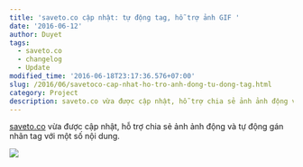```yaml
---
title: 'saveto.co cập nhật: tự động tag, hỗ trợ ảnh GIF '
date: '2016-06-12'
author: Duyet
tags:
  - saveto.co
  - changelog
  - Update
modified_time: '2016-06-18T23:17:36.576+07:00'
slug: /2016/06/savetoco-cap-nhat-ho-tro-anh-dong-tu-dong-tag.html
category: Project
description: saveto.co vừa được cập nhật, hỗ trợ chia sẻ ảnh ảnh động và tự động gán nhãn tag với một số nội dung.
---
```


[saveto.co](http://saveto.co/) vừa được cập nhật, hỗ trợ chia sẻ ảnh ảnh động và tự động gán nhãn tag với một số nội dung.

![](https://i.giphy.com/3o6gE8FGZY8lzeLIgE.gif)
